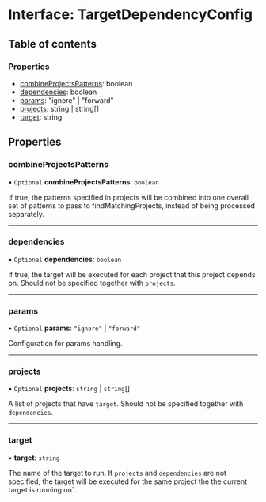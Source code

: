# Interface: TargetDependencyConfig

## Table of contents

### Properties

- [combineProjectsPatterns](../../devkit/documents/TargetDependencyConfig#combineprojectspatterns): boolean
- [dependencies](../../devkit/documents/TargetDependencyConfig#dependencies): boolean
- [params](../../devkit/documents/TargetDependencyConfig#params): "ignore" | "forward"
- [projects](../../devkit/documents/TargetDependencyConfig#projects): string | string[]
- [target](../../devkit/documents/TargetDependencyConfig#target): string

## Properties

### combineProjectsPatterns

• `Optional` **combineProjectsPatterns**: `boolean`

If true, the patterns specified in projects will be combined into one overall set of patterns
to pass to findMatchingProjects, instead of being processed separately.

---

### dependencies

• `Optional` **dependencies**: `boolean`

If true, the target will be executed for each project that this project depends on.
Should not be specified together with `projects`.

---

### params

• `Optional` **params**: `"ignore"` \| `"forward"`

Configuration for params handling.

---

### projects

• `Optional` **projects**: `string` \| `string`[]

A list of projects that have `target`.
Should not be specified together with `dependencies`.

---

### target

• **target**: `string`

The name of the target to run. If `projects` and `dependencies` are not specified,
the target will be executed for the same project the the current target is running on`.
